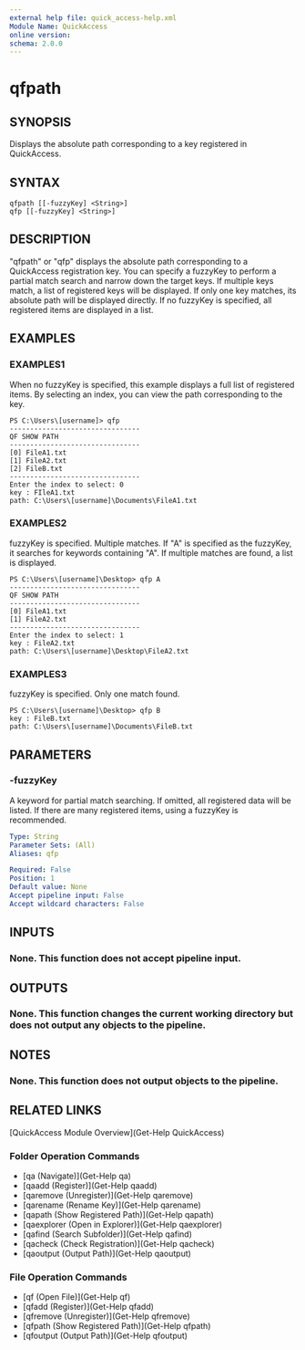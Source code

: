 ```yaml
---
external help file: quick_access-help.xml
Module Name: QuickAccess
online version:
schema: 2.0.0
---
```


# qfpath

## SYNOPSIS
Displays the absolute path corresponding to a key registered in QuickAccess.

## SYNTAX

```
qfpath [[-fuzzyKey] <String>]
qfp [[-fuzzyKey] <String>]
```

## DESCRIPTION
"qfpath" or "qfp" displays the absolute path corresponding to a QuickAccess registration key.
You can specify a fuzzyKey to perform a partial match search and narrow down the target keys.
If multiple keys match, a list of registered keys will be displayed. If only one key matches, its absolute path will be displayed directly.
If no fuzzyKey is specified, all registered items are displayed in a list.

## EXAMPLES

### EXAMPLES1
When no fuzzyKey is specified, this example displays a full list of registered items.
By selecting an index, you can view the path corresponding to the key.
```
PS C:\Users\[username]> qfp
--------------------------------
QF SHOW PATH
--------------------------------
[0] FileA1.txt
[1] FileA2.txt
[2] FileB.txt
--------------------------------
Enter the index to select: 0
key : FIleA1.txt
path: C:\Users\[username]\Documents\FileA1.txt
```
### EXAMPLES2
fuzzyKey is specified. Multiple matches.
If "A" is specified as the fuzzyKey, it searches for keywords containing "A".
If multiple matches are found, a list is displayed.
```
PS C:\Users\[username]\Desktop> qfp A
--------------------------------
QF SHOW PATH
--------------------------------
[0] FileA1.txt
[1] FileA2.txt
--------------------------------
Enter the index to select: 1
key : FileA2.txt
path: C:\Users\[username]\Desktop\FileA2.txt
```
### EXAMPLES3
fuzzyKey is specified. Only one match found.
```
PS C:\Users\[username]\Desktop> qfp B
key : FileB.txt
path: C:\Users\[username]\Documents\FileB.txt
```
## PARAMETERS

### -fuzzyKey
A keyword for partial match searching.
If omitted, all registered data will be listed.
If there are many registered items, using a fuzzyKey is recommended.

```yaml
Type: String
Parameter Sets: (All)
Aliases: qfp

Required: False
Position: 1
Default value: None
Accept pipeline input: False
Accept wildcard characters: False
```
## INPUTS
### None. This function does not accept pipeline input.
## OUTPUTS
### None. This function changes the current working directory but does not output any objects to the pipeline.
## NOTES
### None. This function does not output objects to the pipeline.
## RELATED LINKS
[QuickAccess Module Overview](Get-Help QuickAccess)
### Folder Operation Commands
* [qa (Navigate)](Get-Help qa)
* [qaadd (Register)](Get-Help qaadd)
* [qaremove (Unregister)](Get-Help qaremove)
* [qarename (Rename Key)](Get-Help qarename)
* [qapath (Show Registered Path)](Get-Help qapath)
* [qaexplorer (Open in Explorer)](Get-Help qaexplorer)
* [qafind (Search Subfolder)](Get-Help qafind)
* [qacheck (Check Registration)](Get-Help qacheck)
* [qaoutput (Output Path)](Get-Help qaoutput)
### File Operation Commands
* [qf (Open File)](Get-Help qf)
* [qfadd (Register)](Get-Help qfadd)
* [qfremove (Unregister)](Get-Help qfremove)
* [qfpath (Show Registered Path)](Get-Help qfpath)
* [qfoutput (Output Path)](Get-Help qfoutput)

